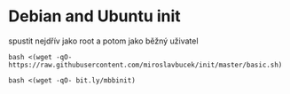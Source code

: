 # Debian and Ubuntu init

spustit nejdřív jako root a potom jako běžný uživatel

```bash <(wget -qO- https://raw.githubusercontent.com/miroslavbucek/init/master/basic.sh)```

```bash <(wget -qO- bit.ly/mbbinit)```
